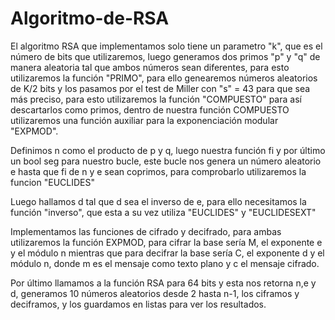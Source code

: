 # Algoritmo-de-RSA
El algoritmo RSA que implementamos solo tiene un parametro "k", que es el número de bits que utilizaremos, luego generamos dos primos "p" y "q" de manera aleatoria tal que ambos números sean diferentes, para esto utilizaremos la función "PRIMO", para ello genearemos números aleatorios de K/2 bits y los pasamos por el test de Miller con "s" = 43 para que sea más preciso, para esto utilizaremos la función "COMPUESTO" para así descartarlos como primos, dentro de nuestra función COMPUESTO utilizaremos una función auxiliar para la exponenciación modular "EXPMOD".


Definimos n como el producto de p y q, luego nuestra función fi y por último un bool seg para nuestro bucle, este bucle nos genera un número aleatorio e hasta que fi de n y e sean coprimos, para comprobarlo utilizaremos la funcion "EUCLIDES"


Luego hallamos d tal que d sea el inverso de e, para ello necesitamos la función "inverso", que esta a su vez utiliza "EUCLIDES" y "EUCLIDESEXT" 

Implementamos las funciones de cifrado y decifrado, para ambas utilizaremos la función EXPMOD, para cifrar la base sería M, el exponente e y el módulo n mientras que para decifrar la base sería C, el exponente d y el módulo n, donde m es el mensaje como texto plano y c el mensaje cifrado.

Por último llamamos a la función RSA para 64 bits y esta nos retorna n,e y d, generamos 10 números aleatorios desde 2 hasta n-1, los ciframos y deciframos, y los guardamos en listas para ver los resultados.
